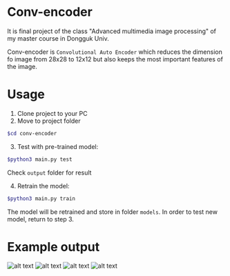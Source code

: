 

# Conv-encoder
It is final project of the class "Advanced multimedia image processing" of my master course in Dongguk Univ.

Conv-encoder is `Convolutional Auto Encoder` which reduces the dimension fo image from 28x28 to 12x12 but also keeps the most important features of the image.

# Usage #

1. Clone project to your PC
2. Move to project folder
```sh
$cd conv-encoder
```

3. Test with pre-trained model:
```sh
$python3 main.py test
```

Check `output` folder for result

4. Retrain the model:
```sh
$python3 main.py train
```

The model will be retrained and store in folder `models`. In order to test new model, return to step 3.


# Example output
![alt text](https://raw.githubusercontent.com/noitq/conv-encoder/master/example1.jpg)
![alt text](https://raw.githubusercontent.com/noitq/conv-encoder/master/example2.jpg)
![alt text](https://raw.githubusercontent.com/noitq/conv-encoder/master/example3.jpg)
![alt text](https://raw.githubusercontent.com/noitq/conv-encoder/master/example4.jpg)